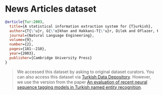 # News Articles dataset

```bibtex
@article{Tur:2003,
  title={A statistical information extraction system for {T}urkish},
  author={T{\"u}r, G{\"o}khan and Hakkani-T{\"u}r, Dilek and Oflazer, Kemal},
  journal={Natural Language Engineering},
  volume={9},
  number={2},
  pages={181--210},
  year={2003},
  publisher={Cambridge University Press}
}
```

> We accessed this dataset by asking to original dataset curators. You can also access this dataset via [Turkish Data Depository](https://data.tdd.ai/#/effafb5f-ebfc-4e5c-9a63-4f709ec1a135). However, we use the version from the paper [An evaluation of recent neural sequence tagging models in Turkish named entity recognition](https://doi.org/10.1016/j.eswa.2021.115049).